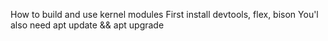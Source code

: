 How to build and use kernel modules
First install devtools, flex, bison
You'l also need
apt update && apt upgrade